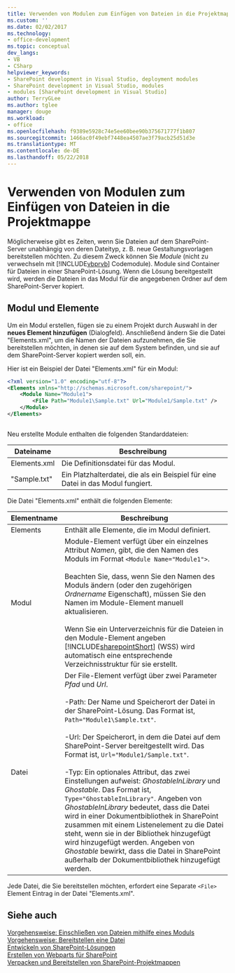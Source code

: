 ```yaml
---
title: Verwenden von Modulen zum Einfügen von Dateien in die Projektmappe | Microsoft Docs
ms.custom: ''
ms.date: 02/02/2017
ms.technology:
- office-development
ms.topic: conceptual
dev_langs:
- VB
- CSharp
helpviewer_keywords:
- SharePoint development in Visual Studio, deployment modules
- SharePoint development in Visual Studio, modules
- modules [SharePoint development in Visual Studio]
author: TerryGLee
ms.author: tglee
manager: douge
ms.workload:
- office
ms.openlocfilehash: f9389e5928c74e5ee60bee90b375671777f1b807
ms.sourcegitcommit: 1466ac0f49ebf7448ea4507ae3f79acb25d51d3e
ms.translationtype: MT
ms.contentlocale: de-DE
ms.lasthandoff: 05/22/2018
---
```

# <a name="using-modules-to-include-files-in-the-solution"></a>Verwenden von Modulen zum Einfügen von Dateien in die Projektmappe
  Möglicherweise gibt es Zeiten, wenn Sie Dateien auf dem SharePoint-Server unabhängig von deren Dateityp, z. B. neue Gestaltungsvorlagen bereitstellen möchten. Zu diesem Zweck können Sie *Module* (nicht zu verwechseln mit [!INCLUDE[vbprvb](../sharepoint/includes/vbprvb-md.md)] Codemodule). Module sind Container für Dateien in einer SharePoint-Lösung. Wenn die Lösung bereitgestellt wird, werden die Dateien in das Modul für die angegebenen Ordner auf dem SharePoint-Server kopiert.  
  
## <a name="module-items-and-elements"></a>Modul und Elemente  
 Um ein Modul erstellen, fügen sie zu einem Projekt durch Auswahl in der **neues Element hinzufügen** (Dialogfeld). Anschließend ändern Sie die Datei "Elements.xml", um die Namen der Dateien aufzunehmen, die Sie bereitstellen möchten, in denen sie auf dem System befinden, und sie auf dem SharePoint-Server kopiert werden soll, ein.  
  
 Hier ist ein Beispiel der Datei "Elements.xml" für ein Modul:  
  
```xml  
<?xml version="1.0" encoding="utf-8"?>  
<Elements xmlns="http://schemas.microsoft.com/sharepoint/">  
    <Module Name="Module1">  
        <File Path="Module1\Sample.txt" Url="Module1/Sample.txt" />  
    </Module>  
</Elements>  
  
```  
  
 Neu erstellte Module enthalten die folgenden Standarddateien:  
  
|Dateiname|Beschreibung|  
|---------------|-----------------|  
|Elements.xml|Die Definitionsdatei für das Modul.|  
|"Sample.txt"|Ein Platzhalterdatei, die als ein Beispiel für eine Datei in das Modul fungiert.|  
  
 Die Datei "Elements.xml" enthält die folgenden Elemente:  
  
|Elementname|Beschreibung|  
|------------------|-----------------|  
|Elements|Enthält alle Elemente, die im Modul definiert.|  
|Modul|Module-Element verfügt über ein einzelnes Attribut *Namen*, gibt, die den Namen des Moduls im Format `<Module Name="Module1">`.<br /><br /> Beachten Sie, dass, wenn Sie den Namen des Moduls ändern (oder den zugehörigen *Ordnername* Eigenschaft), müssen Sie den Namen im Module-Element manuell aktualisieren.<br /><br /> Wenn Sie ein Unterverzeichnis für die Dateien in den Module-Element angeben [!INCLUDE[sharepointShort](../sharepoint/includes/sharepointshort-md.md)] (WSS) wird automatisch eine entsprechende Verzeichnisstruktur für sie erstellt.|  
|Datei|Der File-Element verfügt über zwei Parameter *Pfad* und *Url*.<br /><br /> -Path: Der Name und Speicherort der Datei in der SharePoint-Lösung. Das Format ist, `Path="Module1\Sample.txt"`.<br /><br /> -Url: Der Speicherort, in dem die Datei auf dem SharePoint-Server bereitgestellt wird. Das Format ist, `Url="Module1/Sample.txt"`.<br /><br /> -Typ: Ein optionales Attribut, das zwei Einstellungen aufweist: *GhostableInLibrary* und *Ghostable*. Das Format ist, `Type="GhostableInLibrary"`. Angeben von *GhostableInLibrary* bedeutet, dass die Datei wird in einer Dokumentbibliothek in SharePoint zusammen mit einem Listenelement zu die Datei steht, wenn sie in der Bibliothek hinzugefügt wird hinzugefügt werden. Angeben von *Ghostable* bewirkt, dass die Datei in SharePoint außerhalb der Dokumentbibliothek hinzugefügt werden.|  
  
 Jede Datei, die Sie bereitstellen möchten, erfordert eine Separate `<File>` Element Eintrag in der Datei "Elements.xml".  
  
## <a name="see-also"></a>Siehe auch  
 [Vorgehensweise: Einschließen von Dateien mithilfe eines Moduls](../sharepoint/how-to-include-files-by-using-a-module.md)   
 [Vorgehensweise: Bereitstellen eine Datei](http://go.microsoft.com/fwlink/?LinkID=144271)   
 [Entwickeln von SharePoint-Lösungen](../sharepoint/developing-sharepoint-solutions.md)   
 [Erstellen von Webparts für SharePoint](../sharepoint/creating-web-parts-for-sharepoint.md)   
 [Verpacken und Bereitstellen von SharePoint-Projektmappen](../sharepoint/packaging-and-deploying-sharepoint-solutions.md)  
  
  